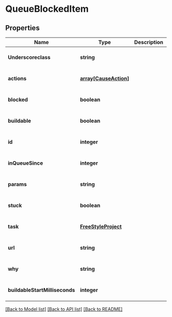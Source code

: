 # QueueBlockedItem

## Properties
Name | Type | Description | Notes
------------ | ------------- | ------------- | -------------
**Underscoreclass** | **string** |  | [optional] [default to null]
**actions** | [**array[CauseAction]**](CauseAction.md) |  | [optional] [default to null]
**blocked** | **boolean** |  | [optional] [default to null]
**buildable** | **boolean** |  | [optional] [default to null]
**id** | **integer** |  | [optional] [default to null]
**inQueueSince** | **integer** |  | [optional] [default to null]
**params** | **string** |  | [optional] [default to null]
**stuck** | **boolean** |  | [optional] [default to null]
**task** | [**FreeStyleProject**](FreeStyleProject.md) |  | [optional] [default to null]
**url** | **string** |  | [optional] [default to null]
**why** | **string** |  | [optional] [default to null]
**buildableStartMilliseconds** | **integer** |  | [optional] [default to null]

[[Back to Model list]](../README.md#documentation-for-models) [[Back to API list]](../README.md#documentation-for-api-endpoints) [[Back to README]](../README.md)


